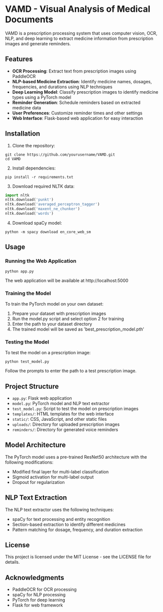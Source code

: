 # VAMD - Visual Analysis of Medical Documents

VAMD is a prescription processing system that uses computer vision, OCR, NLP, and deep learning to extract medicine information from prescription images and generate reminders.

## Features

- **OCR Processing**: Extract text from prescription images using PaddleOCR
- **NLP-based Medicine Extraction**: Identify medicine names, dosages, frequencies, and durations using NLP techniques
- **Deep Learning Model**: Classify prescription images to identify medicine types using a PyTorch model
- **Reminder Generation**: Schedule reminders based on extracted medicine data
- **User Preferences**: Customize reminder times and other settings
- **Web Interface**: Flask-based web application for easy interaction

## Installation

1. Clone the repository:
```
git clone https://github.com/yourusername/VAMD.git
cd VAMD
```

2. Install dependencies:
```
pip install -r requirements.txt
```

3. Download required NLTK data:
```python
import nltk
nltk.download('punkt')
nltk.download('averaged_perceptron_tagger')
nltk.download('maxent_ne_chunker')
nltk.download('words')
```

4. Download spaCy model:
```
python -m spacy download en_core_web_sm
```

## Usage

### Running the Web Application

```
python app.py
```

The web application will be available at http://localhost:5000

### Training the Model

To train the PyTorch model on your own dataset:

1. Prepare your dataset with prescription images
2. Run the model.py script and select option 2 for training
3. Enter the path to your dataset directory
4. The trained model will be saved as 'best_prescription_model.pth'

### Testing the Model

To test the model on a prescription image:

```
python test_model.py
```

Follow the prompts to enter the path to a test prescription image.

## Project Structure

- `app.py`: Flask web application
- `model.py`: PyTorch model and NLP text extractor
- `test_model.py`: Script to test the model on prescription images
- `templates/`: HTML templates for the web interface
- `static/`: CSS, JavaScript, and other static files
- `uploads/`: Directory for uploaded prescription images
- `reminders/`: Directory for generated voice reminders

## Model Architecture

The PyTorch model uses a pre-trained ResNet50 architecture with the following modifications:

- Modified final layer for multi-label classification
- Sigmoid activation for multi-label output
- Dropout for regularization

## NLP Text Extraction

The NLP text extractor uses the following techniques:

- spaCy for text processing and entity recognition
- Section-based extraction to identify different medicines
- Pattern matching for dosage, frequency, and duration extraction

## License

This project is licensed under the MIT License - see the LICENSE file for details.

## Acknowledgments

- PaddleOCR for OCR processing
- spaCy for NLP processing
- PyTorch for deep learning
- Flask for web framework 